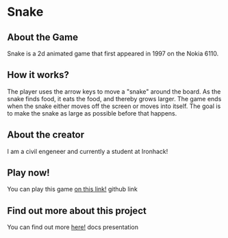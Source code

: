 # Snake

## About the Game

Snake is a 2d animated game that first appeared in 1997 on the Nokia 6110.

## How it works?

The player uses the arrow keys to move a "snake" around the board. As the snake finds food, it eats the food, and thereby grows larger. The game ends when the snake either moves off the screen or moves into itself. The goal is to make the snake as large as possible before that happens.

## About the creator

I am a civil engeneer and currently a student at Ironhack!

## Play now!

You can play this game [on this link!](https://) github link

## Find out more about this project

You can find out more [here!](https://) docs presentation
